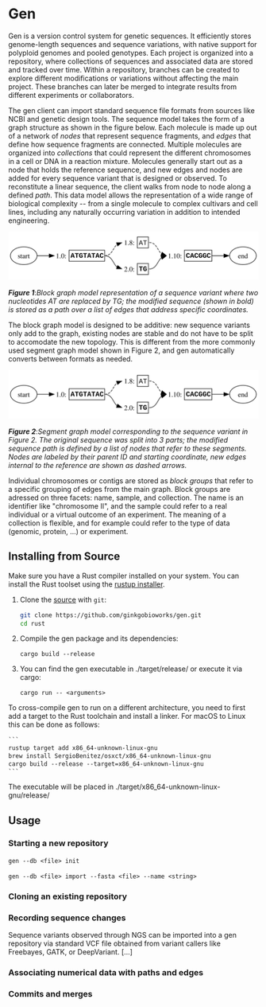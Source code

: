 # Gen
Gen is a version control system for genetic sequences. It efficiently stores genome-length sequences and sequence
variations, with native support for polyploid genomes and pooled genotypes. Each project is organized into a repository,
where collections of sequences and associated data are stored and tracked over time. Within a repository, branches can
be created to explore different modifications or variations without affecting the main project. These branches can later
be merged to integrate results from different experiments or collaborators.

The gen client can import standard sequence file formats from sources like NCBI and genetic design tools. The sequence
model takes the form of a graph structure as shown in the figure below. Each molecule is made up out of a network of
_nodes_ that represent sequence fragments, and _edges_ that define how sequence fragments are connected. Multiple
molecules are organized into _collections_ that could represent the different chromosomes in a cell or DNA in a reaction
mixture. Molecules generally start out as a node that holds the reference sequence, and new edges and nodes are
added for every sequence variant that is designed or observed. To reconstitute a linear sequence, the client walks from
node to node along a defined _path_. This data model allows the representation of a wide range of biological complexity
-- from a single molecule to complex cultivars and cell lines, including any naturally occurring variation in addition
to intended engineering.

<!-- ![Figure 1](docs/figures/figure_1.svg) -->
<center><img src="docs/figures/figure_2.svg"></center>

**_Figure 1_**:_Block graph model representation of a sequence variant where two nucleotides AT are replaced by TG;
the modified sequence (shown in bold) is stored as a path over a list of edges that address specific coordinates._

The block graph model is designed to be additive: new sequence variants only add to the graph, existing nodes are stable
and do not have to be split to accomodate the new topology. This is different from the more commonly used segment graph 
model shown in Figure 2, and gen automatically converts between formats as needed. 

<!-- ![Figure 2](docs/figures/figure_2.svg) -->
<center><img src="docs/figures/figure_2.svg"></center>

**_Figure 2_**:_Segment graph model corresponding to the sequence variant in Figure 2. The original sequence was
split into 3 parts; the modified sequence path is defined by a list of nodes that refer to these segments. Nodes are
labeled by their parent ID and starting coordinate, new edges internal to the reference are shown as dashed arrows._ 

Individual chromosomes or contigs are stored as _block groups_ that refer to a specific grouping of edges from the main
graph. Block groups are adressed on three facets: name, sample, and collection. The name is an identifier like
"chromosome II", and the sample could refer to a real individual or a virtual outcome of an experiment. The meaning of a
collection is flexible, and for example could refer to the type of data (genomic, protein, ...) or experiment.

<!--Rewrite this entirely (center around blockgroups)

Paths can also be compared to one another to detect features that are common or different between sets of paths, which
can be used to analyze experimental data. Another way to use gen to analyze experiments is through _sample_ objects. A
gen sample assigns probabilities to edges and paths based on the frequency they are observed in a physical sample. These
numbers can be derived from sequencing results, or set by the user to represent an isolate or cloning reaction. This
allows a user to mask out the edges that are not present in a sample and focus on the distinguishing features. The
figure below demonstrates how this can be used to represent a polyploid genome obtained through cross-breeding. Like
paths, samples can be compared to one another to detect differences and common features

`<figure 2>`
-->

## Installing from Source
Make sure you have a Rust compiler installed on your system. You can install the Rust toolset using the [rustup
installer](https://rustup.rs/).


1. Clone the [source](https://github.com/ginkgobioworks/gen) with `git`:

   ```sh
   git clone https://github.com/ginkgobioworks/gen.git
   cd rust
   ```

2. Compile the gen package and its dependencies:

    ```
    cargo build --release
    ```

3. You can find the gen executable in ./target/release/ or execute it via cargo:

    ```
    cargo run -- <arguments>
    ```

To cross-compile gen to run on a different architecture, you need to first add a target to the Rust toolchain and
install a linker. For macOS to Linux this can be done as follows:

    ```
    rustup target add x86_64-unknown-linux-gnu
    brew install SergioBenitez/osxct/x86_64-unknown-linux-gnu
    cargo build --release --target=x86_64-unknown-linux-gnu
    ```

The executable will be placed in ./target/x86_64-unknown-linux-gnu/release/

## Usage

### Starting a new repository
`gen --db <file> init`

<!-- Importing sequence files into a collection -->

`gen --db <file> import --fasta <file> --name <string>`

### Cloning an existing repository
<!-- -Exporting sequence files and slices -->
<!-- -Shallow checkout -->
<!-- -Exploring a repository: listing collections, samples, paths (molecules) -->
<!-- -Translating coordinates between paths -->

### Recording sequence changes
<!-- From a VCF file -->
Sequence variants observed through NGS can be imported into a gen repository via standard VCF file obtained from variant
callers like Freebayes, GATK, or DeepVariant. [...]
<!-- -From a sequence file that was edited externally -->

<!-- -From the gen command line -->

<!--

Inserting one or more genetic parts at a specific locus can be done using the `gen update <location> <sequence>` command. The location parameter is given as the combination of a path (molecule) identifier and a numerical coordinate referenced to that path, separated by a colon. If the option `--propagate` is used, all other paths that include the location will be updated as well. By default the molecule itself is changed, but by using the option `--new` new molecules are created and their path IDs are returned to the user. Multiple inserts can be specified using the `--fasta <file>` argument. In this case new path IDs are always returned to the user, but unless the option `--new` is given the original path is removed.

To insert multiple parts successively in the same location, use the option `--combinatorial <file>` with a CSV file where each column represents a slot within the target position, and the rows list which parts can be introduced in that slot, as specified by their identifiers from the fasta file. By default a full factorial design will be generated, but the option `--associations <file>` allows you to restrict the experimental design to the combinations listed as individual rows, with columns still corresponding to the same slots. Columns that are left empty are treated as being full factorial. The option `--anti-associations <file>` provides the inverse functionality: a similar csv file is provided, but each row represents genetic that should not occur together as combinations.

-->

### Associating numerical data with paths and edges
<!-- -From CSV referencing named paths -->

<!-- -From mapped sequencing reads -->

### Commits and merges
<!-- -Local only for now -->







